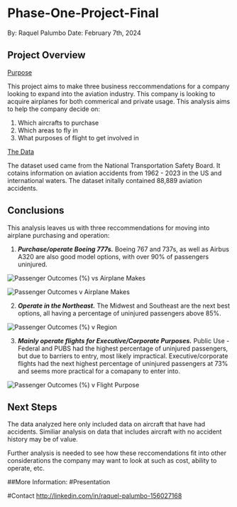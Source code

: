 # Phase-One-Project-Final
By: Raquel Palumbo
Date: February 7th, 2024

## Project Overview
<ins>Purpose</ins>

This project aims to make three business reccommendations for a company looking to expand into the aviation industry. This company is looking to acquire airplanes for both commerical and private usage. This analysis aims to help the company decide on:

1. Which aircrafts to purchase
2. Which areas to fly in
3. What purposes of flight to get involved in 

<ins>The Data</ins>

The dataset used came from the National Transportation Safety Board. It cotains information on aviation accidents from 1962 - 2023 in the US and international waters. 
The dataset initally contained 88,889 aviation accidents.


## Conclusions
This analysis leaves us with three reccommendations for moving into airplane purchasing and operation:

1. ***Purchase/operate Boeing 777s.*** Boeing 767 and 737s, as well as Airbus A320 are also good model options, with over 90% of passengers uninjured.


![Passenger Outcomes (%) vs Airplane Makes](https://github.com/raquel-palumbo/Phase-One-Project-Final/assets/153582741/d0a5a69c-ef95-4a1c-b01b-6b231807c75c)


![Passenger Outcomes v Airplane Makes](https://github.com/raquel-palumbo/Phase-One-Project-Final/assets/153582741/8ab26b29-6ee9-45f6-96d5-05da71b16480)



2. ***Operate in the Northeast.*** The Midwest and Southeast are the next best options, all having a percentage of uninjured passengers above 85%.

![Passenger Outcomes (%) v Region](https://github.com/raquel-palumbo/Phase-One-Project-Final/assets/153582741/dd3099f1-1bf6-44a0-bc58-bce62f237737)



3. ***Mainly operate flights for Executive/Corporate Purposes.*** Public Use - Federal and PUBS had the highest percentage of uninjured passengers, but due to barriers to entry, most likely impractical. Executive/corporate flights had the next highest percentage of uninjured passengers at 73% and seems more practical for a comapany to enter into.

![Passenger Outcomes (%) v Flight Purpose](https://github.com/raquel-palumbo/Phase-One-Project-Final/assets/153582741/0c77b6c7-0b44-4d07-91d6-885cc92333d6)


## Next Steps
The data analyzed here only included data on aircraft that have had accidents. Similiar analysis on data that includes aircraft with no accident history may be of value.

Further analysis is needed to see how these reccomendations fit into other considerations the company may want to look at such as cost, ability to operate, etc.


##More Information:
#Presentation


#Contact
http://linkedin.com/in/raquel-palumbo-156027168 

